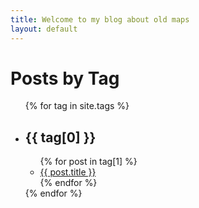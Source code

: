 ```yaml
---
title: Welcome to my blog about old maps
layout: default
---
```


# Posts by Tag

<ul>
  {% for tag in site.tags %}
    <li>
      <h2>{{ tag[0] }}</h2>
      <ul>
        {% for post in tag[1] %}
          <li><a href="{{ post.url | absolute_url }}">{{ post.title }}</a></li>
        {% endfor %}
      </ul>
    </li>
  {% endfor %}
</ul>

